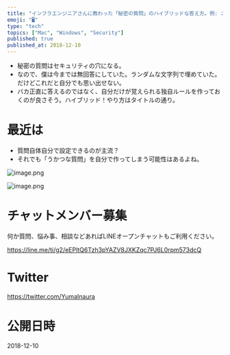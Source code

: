 ```yaml
---
title: "インフラエンジニアさんに教わった「秘密の質問」のハイブリッドな答え方。例: ニックネームを聞かれたら国の名前を答える。"
emoji: "🖥"
type: "tech"
topics: ["Mac", "Windows", "Security"]
published: true
published_at: 2018-12-10
---
```


- 秘密の質問はセキュリティの穴になる。
- なので、僕は今までは無回答にしていた。ランダムな文字列で埋めていた。だけどこれだと自分でも思い出せない。
- バカ正直に答えるのではなく、自分だけが覚えられる独自ルールを作っておくのが良さそう。ハイブリッド！やり方はタイトルの通り。

# 最近は

- 質問自体自分で設定できるのが主流？
- それでも「うかつな質問」を自分で作ってしまう可能性はあるよね。

![image.png](https://qiita-image-store.s3.amazonaws.com/0/89618/51baac2e-3002-cae6-8585-792c56811b51.png)

![image.png](https://qiita-image-store.s3.amazonaws.com/0/89618/0ca5dad0-cb72-5345-1957-0cb1da94b4ee.png)











<!-- Update From Qiita API -->

# チャットメンバー募集


何か質問、悩み事、相談などあればLINEオープンチャットもご利用ください。

https://line.me/ti/g2/eEPltQ6Tzh3pYAZV8JXKZqc7PJ6L0rpm573dcQ





# Twitter


https://twitter.com/YumaInaura


<!-- Update From Qiita API -->



# 公開日時

2018-12-10
